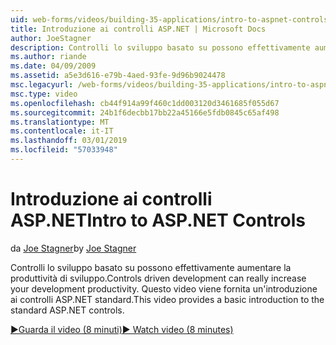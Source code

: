 ```yaml
---
uid: web-forms/videos/building-35-applications/intro-to-aspnet-controls
title: Introduzione ai controlli ASP.NET | Microsoft Docs
author: JoeStagner
description: Controlli lo sviluppo basato su possono effettivamente aumentare la produttività di sviluppo. Questo video viene fornita un'introduzione ai controlli ASP.NET standard.
ms.author: riande
ms.date: 04/09/2009
ms.assetid: a5e3d616-e79b-4aed-93fe-9d96b9024478
msc.legacyurl: /web-forms/videos/building-35-applications/intro-to-aspnet-controls
msc.type: video
ms.openlocfilehash: cb44f914a99f460c1dd003120d3461685f055d67
ms.sourcegitcommit: 24b1f6decbb17bb22a45166e5fdb0845c65af498
ms.translationtype: MT
ms.contentlocale: it-IT
ms.lasthandoff: 03/01/2019
ms.locfileid: "57033948"
---
```

<a name="intro-to-aspnet-controls"></a><span data-ttu-id="636b5-104">Introduzione ai controlli ASP.NET</span><span class="sxs-lookup"><span data-stu-id="636b5-104">Intro to ASP.NET Controls</span></span>
====================
<span data-ttu-id="636b5-105">da [Joe Stagner](https://github.com/JoeStagner)</span><span class="sxs-lookup"><span data-stu-id="636b5-105">by [Joe Stagner](https://github.com/JoeStagner)</span></span>

<span data-ttu-id="636b5-106">Controlli lo sviluppo basato su possono effettivamente aumentare la produttività di sviluppo.</span><span class="sxs-lookup"><span data-stu-id="636b5-106">Controls driven development can really increase your development productivity.</span></span> <span data-ttu-id="636b5-107">Questo video viene fornita un'introduzione ai controlli ASP.NET standard.</span><span class="sxs-lookup"><span data-stu-id="636b5-107">This video provides a basic introduction to the standard ASP.NET controls.</span></span>

[<span data-ttu-id="636b5-108">&#9654;Guarda il video (8 minuti)</span><span class="sxs-lookup"><span data-stu-id="636b5-108">&#9654; Watch video (8 minutes)</span></span>](https://channel9.msdn.com/Blogs/ASP-NET-Site-Videos/intro-to-aspnet-controls)
